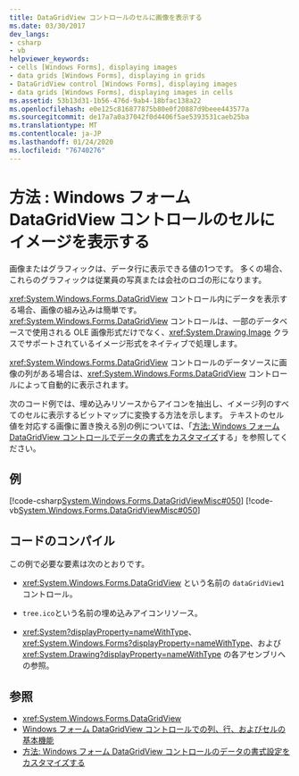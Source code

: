 ```yaml
---
title: DataGridView コントロールのセルに画像を表示する
ms.date: 03/30/2017
dev_langs:
- csharp
- vb
helpviewer_keywords:
- cells [Windows Forms], displaying images
- data grids [Windows Forms], displaying in grids
- DataGridView control [Windows Forms], displaying images
- data grids [Windows Forms], displaying images in cells
ms.assetid: 53b13d31-1b56-476d-9ab4-18bfac138a22
ms.openlocfilehash: e0e125c816877875b80e0f20887d9beee443577a
ms.sourcegitcommit: de17a7a0a37042f0d4406f5ae5393531caeb25ba
ms.translationtype: MT
ms.contentlocale: ja-JP
ms.lasthandoff: 01/24/2020
ms.locfileid: "76740276"
---
```

# <a name="how-to-display-images-in-cells-of-the-windows-forms-datagridview-control"></a>方法 : Windows フォーム DataGridView コントロールのセルにイメージを表示する
画像またはグラフィックは、データ行に表示できる値の1つです。 多くの場合、これらのグラフィックは従業員の写真または会社のロゴの形になります。  
  
 <xref:System.Windows.Forms.DataGridView> コントロール内にデータを表示する場合、画像の組み込みは簡単です。 <xref:System.Windows.Forms.DataGridView> コントロールは、一部のデータベースで使用される OLE 画像形式だけでなく、<xref:System.Drawing.Image> クラスでサポートされているイメージ形式をネイティブで処理します。  
  
 <xref:System.Windows.Forms.DataGridView> コントロールのデータソースに画像の列がある場合は、<xref:System.Windows.Forms.DataGridView> コントロールによって自動的に表示されます。  
  
 次のコード例では、埋め込みリソースからアイコンを抽出し、イメージ列のすべてのセルに表示するビットマップに変換する方法を示します。 テキストのセル値を対応する画像に置き換える別の例については、「[方法: Windows フォーム DataGridView コントロールでデータの書式をカスタマイズ](how-to-customize-data-formatting-in-the-windows-forms-datagridview-control.md)する」を参照してください。  
  
## <a name="example"></a>例  
 [!code-csharp[System.Windows.Forms.DataGridViewMisc#050](~/samples/snippets/csharp/VS_Snippets_Winforms/System.Windows.Forms.DataGridViewMisc/CS/datagridviewmisc.cs#050)]
 [!code-vb[System.Windows.Forms.DataGridViewMisc#050](~/samples/snippets/visualbasic/VS_Snippets_Winforms/System.Windows.Forms.DataGridViewMisc/VB/datagridviewmisc.vb#050)]  
  
## <a name="compiling-the-code"></a>コードのコンパイル  
 この例で必要な要素は次のとおりです。  
  
- <xref:System.Windows.Forms.DataGridView> という名前の `dataGridView1` コントロール。  
  
- `tree.ico`という名前の埋め込みアイコンリソース。  
  
- <xref:System?displayProperty=nameWithType>、<xref:System.Windows.Forms?displayProperty=nameWithType>、および <xref:System.Drawing?displayProperty=nameWithType> の各アセンブリへの参照。  
  
## <a name="see-also"></a>参照

- <xref:System.Windows.Forms.DataGridView>
- [Windows フォーム DataGridView コントロールでの列、行、およびセルの基本機能](basic-column-row-and-cell-features-wf-datagridview-control.md)
- [方法: Windows フォーム DataGridView コントロールのデータの書式設定をカスタマイズする](how-to-customize-data-formatting-in-the-windows-forms-datagridview-control.md)
